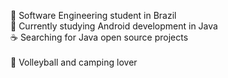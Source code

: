 :orange_book:	Software Engineering student in Brazil<br>
:iphone: Currently studying Android development in Java<br>
:coffee: Searching for Java open source projects<br> <br>
:green_heart: Volleyball and camping lover<br>
